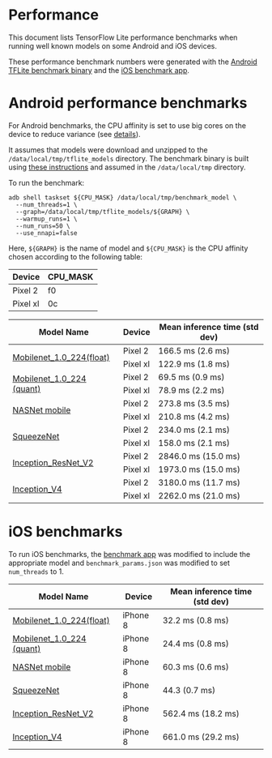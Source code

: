 # Performance

This document lists TensorFlow Lite performance benchmarks when running well known models on some Android and iOS devices.

These performance benchmark numbers were generated with the [Android TFLite benchmark binary](https://github.com/tensorflow/tensorflow/tree/master/tensorflow/contrib/lite/tools/benchmark) and the [iOS benchmark app](https://github.com/tensorflow/tensorflow/tree/master/tensorflow/contrib/lite/tools/benchmark/ios).

# Android performance benchmarks

For Android benchmarks, the CPU affinity is set to use big cores on the device to reduce variance (see [details](https://github.com/tensorflow/tensorflow/tree/master/tensorflow/contrib/lite/tools/benchmark#reducing-variance-between-runs-on-android)).

It assumes that models were download and unzipped to the `/data/local/tmp/tflite_models` directory. The benchmark binary is built using [these instructions](https://github.com/tensorflow/tensorflow/tree/master/tensorflow/contrib/lite/tools/benchmark#on-android) and assumed in the `/data/local/tmp` directory.

To run the benchmark:

```
adb shell taskset ${CPU_MASK} /data/local/tmp/benchmark_model \
  --num_threads=1 \
  --graph=/data/local/tmp/tflite_models/${GRAPH} \
  --warmup_runs=1 \
  --num_runs=50 \
  --use_nnapi=false
```

Here, `${GRAPH}` is the name of model and `${CPU_MASK}` is the CPU affinity chosen according to the following table:

Device | CPU_MASK |
-------| ----------
Pixel 2 | f0 |
Pixel xl | 0c |


<table>
  <thead>
    <tr>
      <th>Model Name</th>
      <th>Device </th>
      <th>Mean inference time (std dev)</th>
    </tr>
  </thead>
  <tr>
    <td rowspan = 2>
      <a href="http://download.tensorflow.org/models/mobilenet_v1_2018_02_22/mobilenet_v1_1.0_224.tgz">Mobilenet_1.0_224(float)</a>
    </td>
    <td>Pixel 2 </td>
    <td>166.5 ms (2.6 ms)</td>
  </tr>
   <tr>
     <td>Pixel xl </td>
     <td>122.9 ms (1.8 ms)  </td>
  </tr>
  <tr>
    <td rowspan = 2>
      <a href="http://download.tensorflow.org/models/mobilenet_v1_2018_02_22/mobilenet_v1_1.0_224_quant.tgz">Mobilenet_1.0_224 (quant)</a>
    </td>
    <td>Pixel 2 </td>
    <td>69.5 ms (0.9 ms)</td>
  </tr>
   <tr>
     <td>Pixel xl </td>
     <td>78.9 ms (2.2 ms)  </td>
  </tr>
  <tr>
    <td rowspan = 2>
      <a href="https://storage.googleapis.com/download.tensorflow.org/models/tflite/model_zoo/upload_20180427/nasnet_mobile_2018_04_27.tgz">NASNet mobile</a>
    </td>
    <td>Pixel 2 </td>
    <td>273.8 ms (3.5 ms)</td>
  </tr>
   <tr>
     <td>Pixel xl </td>
     <td>210.8 ms (4.2 ms)</td>
  </tr>
  <tr>
    <td rowspan = 2>
      <a href="https://storage.googleapis.com/download.tensorflow.org/models/tflite/model_zoo/upload_20180427/squeezenet_2018_04_27.tgz">SqueezeNet</a>
    </td>
    <td>Pixel 2 </td>
    <td>234.0 ms (2.1 ms)</td>
  </tr>
   <tr>
     <td>Pixel xl </td>
     <td>158.0 ms (2.1 ms)</td>
  </tr>
  <tr>
    <td rowspan = 2>
      <a href="https://storage.googleapis.com/download.tensorflow.org/models/tflite/model_zoo/upload_20180427/inception_resnet_v2_2018_04_27.tgz">Inception_ResNet_V2</a>
    </td>
    <td>Pixel 2 </td>
    <td>2846.0 ms (15.0 ms)</td>
  </tr>
   <tr>
     <td>Pixel xl </td>
     <td>1973.0 ms (15.0 ms)  </td>
  </tr>
  <tr>
    <td rowspan = 2>
      <a href="https://storage.googleapis.com/download.tensorflow.org/models/tflite/model_zoo/upload_20180427/inception_v4_2018_04_27.tgz">Inception_V4</a>
    </td>
    <td>Pixel 2 </td>
    <td>3180.0 ms (11.7 ms)</td>
  </tr>
   <tr>
     <td>Pixel xl </td>
     <td>2262.0 ms (21.0 ms)  </td>
  </tr>

 </table>

# iOS benchmarks

To run iOS benchmarks, the [benchmark app](https://github.com/tensorflow/tensorflow/tree/master/tensorflow/contrib/lite/tools/benchmark/ios) was modified to include the appropriate model and `benchmark_params.json` was modified  to set `num_threads` to 1.

<table>
  <thead>
    <tr>
      <th>Model Name</th>
      <th>Device </th>
      <th>Mean inference time (std dev)</th>
    </tr>
  </thead>
  <tr>
    <td>
      <a href="http://download.tensorflow.org/models/mobilenet_v1_2018_02_22/mobilenet_v1_1.0_224.tgz">Mobilenet_1.0_224(float)</a>
    </td>
    <td>iPhone 8 </td>
    <td>32.2 ms (0.8 ms)</td>
  </tr>
  <tr>
    <td>
      <a href="http://download.tensorflow.org/models/mobilenet_v1_2018_02_22/mobilenet_v1_1.0_224_quant.tgz)">Mobilenet_1.0_224 (quant)</a>
    </td>
    <td>iPhone 8 </td>
    <td>24.4 ms (0.8 ms)</td>
  </tr>
  <tr>
    <td>
      <a href="https://storage.googleapis.com/download.tensorflow.org/models/tflite/model_zoo/upload_20180427/nasnet_mobile_2018_04_27.tgz">NASNet mobile</a>
    </td>
    <td>iPhone 8 </td>
    <td>60.3 ms (0.6 ms)</td>
  </tr>
  <tr>
    <td>
      <a href="https://storage.googleapis.com/download.tensorflow.org/models/tflite/model_zoo/upload_20180427/squeezenet_2018_04_27.tgz">SqueezeNet</a>
    </td>
    <td>iPhone 8 </td>
    <td>44.3 (0.7 ms)</td>
  </tr>
  <tr>
    <td>
      <a href="https://storage.googleapis.com/download.tensorflow.org/models/tflite/model_zoo/upload_20180427/inception_resnet_v2_2018_04_27.tgz">Inception_ResNet_V2</a>
    </td>
    <td>iPhone 8</td>
    <td>562.4 ms (18.2 ms)</td>
  </tr>
  <tr>
    <td>
      <a href="https://storage.googleapis.com/download.tensorflow.org/models/tflite/model_zoo/upload_20180427/inception_v4_2018_04_27.tgz">Inception_V4</a>
    </td>
    <td>iPhone 8 </td>
    <td>661.0 ms (29.2 ms)</td>
  </tr>
 </table>
